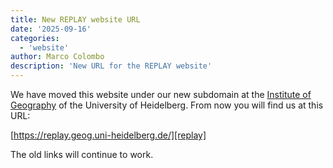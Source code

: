 ```yaml
---
title: New REPLAY website URL
date: '2025-09-16'
categories:
  - 'website'
author: Marco Colombo
description: 'New URL for the REPLAY website'
---
```


We have moved this website under our new subdomain at the [Institute of
Geography][geog] of the University of Heidelberg. From now you will find
us at this URL:

  [https://replay.geog.uni-heidelberg.de/][replay]

The old links will continue to work.

[geog]:   https://www.geog.uni-heidelberg.de/en
[replay]: https://replay.geog.uni-heidelberg.de/
